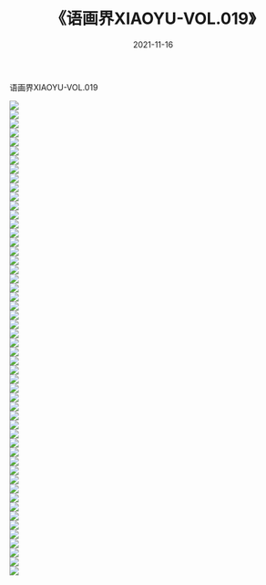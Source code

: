 ﻿---
layout: post
title:  《语画界XIAOYU-VOL.019》
date:   2021-11-16
img: http://imgx.orgx.ga/漏D/网络美图/2021/语画界XIAOYU-VOL.019/000.jpg
categories: [美女, 清纯, 唯美]
---

语画界XIAOYU-VOL.019

  ![](http://imgx.orgx.ga/漏D/网络美图/2021/语画界XIAOYU-VOL.019/001.jpg) <br> ![](http://imgx.orgx.ga/漏D/网络美图/2021/语画界XIAOYU-VOL.019/002.jpg) <br> ![](http://imgx.orgx.ga/漏D/网络美图/2021/语画界XIAOYU-VOL.019/003.jpg) <br> ![](http://imgx.orgx.ga/漏D/网络美图/2021/语画界XIAOYU-VOL.019/004.jpg) <br> ![](http://imgx.orgx.ga/漏D/网络美图/2021/语画界XIAOYU-VOL.019/005.jpg) <br> ![](http://imgx.orgx.ga/漏D/网络美图/2021/语画界XIAOYU-VOL.019/006.jpg) <br> ![](http://imgx.orgx.ga/漏D/网络美图/2021/语画界XIAOYU-VOL.019/007.jpg) <br> ![](http://imgx.orgx.ga/漏D/网络美图/2021/语画界XIAOYU-VOL.019/008.jpg) <br> ![](http://imgx.orgx.ga/漏D/网络美图/2021/语画界XIAOYU-VOL.019/009.jpg) <br> ![](http://imgx.orgx.ga/漏D/网络美图/2021/语画界XIAOYU-VOL.019/010.jpg) <br> ![](http://imgx.orgx.ga/漏D/网络美图/2021/语画界XIAOYU-VOL.019/011.jpg) <br> ![](http://imgx.orgx.ga/漏D/网络美图/2021/语画界XIAOYU-VOL.019/012.jpg) <br> ![](http://imgx.orgx.ga/漏D/网络美图/2021/语画界XIAOYU-VOL.019/013.jpg) <br> ![](http://imgx.orgx.ga/漏D/网络美图/2021/语画界XIAOYU-VOL.019/014.jpg) <br> ![](http://imgx.orgx.ga/漏D/网络美图/2021/语画界XIAOYU-VOL.019/015.jpg) <br> ![](http://imgx.orgx.ga/漏D/网络美图/2021/语画界XIAOYU-VOL.019/016.jpg) <br> ![](http://imgx.orgx.ga/漏D/网络美图/2021/语画界XIAOYU-VOL.019/017.jpg) <br> ![](http://imgx.orgx.ga/漏D/网络美图/2021/语画界XIAOYU-VOL.019/018.jpg) <br> ![](http://imgx.orgx.ga/漏D/网络美图/2021/语画界XIAOYU-VOL.019/019.jpg) <br> ![](http://imgx.orgx.ga/漏D/网络美图/2021/语画界XIAOYU-VOL.019/020.jpg) <br> ![](http://imgx.orgx.ga/漏D/网络美图/2021/语画界XIAOYU-VOL.019/021.jpg) <br> ![](http://imgx.orgx.ga/漏D/网络美图/2021/语画界XIAOYU-VOL.019/022.jpg) <br> ![](http://imgx.orgx.ga/漏D/网络美图/2021/语画界XIAOYU-VOL.019/023.jpg) <br> ![](http://imgx.orgx.ga/漏D/网络美图/2021/语画界XIAOYU-VOL.019/024.jpg) <br> ![](http://imgx.orgx.ga/漏D/网络美图/2021/语画界XIAOYU-VOL.019/025.jpg) <br> ![](http://imgx.orgx.ga/漏D/网络美图/2021/语画界XIAOYU-VOL.019/026.jpg) <br> ![](http://imgx.orgx.ga/漏D/网络美图/2021/语画界XIAOYU-VOL.019/027.jpg) <br> ![](http://imgx.orgx.ga/漏D/网络美图/2021/语画界XIAOYU-VOL.019/028.jpg) <br> ![](http://imgx.orgx.ga/漏D/网络美图/2021/语画界XIAOYU-VOL.019/029.jpg) <br> ![](http://imgx.orgx.ga/漏D/网络美图/2021/语画界XIAOYU-VOL.019/030.jpg) <br> ![](http://imgx.orgx.ga/漏D/网络美图/2021/语画界XIAOYU-VOL.019/031.jpg) <br> ![](http://imgx.orgx.ga/漏D/网络美图/2021/语画界XIAOYU-VOL.019/032.jpg) <br> ![](http://imgx.orgx.ga/漏D/网络美图/2021/语画界XIAOYU-VOL.019/033.jpg) <br> ![](http://imgx.orgx.ga/漏D/网络美图/2021/语画界XIAOYU-VOL.019/034.jpg) <br> ![](http://imgx.orgx.ga/漏D/网络美图/2021/语画界XIAOYU-VOL.019/035.jpg) <br> ![](http://imgx.orgx.ga/漏D/网络美图/2021/语画界XIAOYU-VOL.019/036.jpg) <br> ![](http://imgx.orgx.ga/漏D/网络美图/2021/语画界XIAOYU-VOL.019/037.jpg) <br> ![](http://imgx.orgx.ga/漏D/网络美图/2021/语画界XIAOYU-VOL.019/038.jpg) <br> ![](http://imgx.orgx.ga/漏D/网络美图/2021/语画界XIAOYU-VOL.019/039.jpg) <br> ![](http://imgx.orgx.ga/漏D/网络美图/2021/语画界XIAOYU-VOL.019/040.jpg) <br> ![](http://imgx.orgx.ga/漏D/网络美图/2021/语画界XIAOYU-VOL.019/041.jpg) <br> ![](http://imgx.orgx.ga/漏D/网络美图/2021/语画界XIAOYU-VOL.019/042.jpg) <br> ![](http://imgx.orgx.ga/漏D/网络美图/2021/语画界XIAOYU-VOL.019/043.jpg) <br> ![](http://imgx.orgx.ga/漏D/网络美图/2021/语画界XIAOYU-VOL.019/044.jpg) <br> ![](http://imgx.orgx.ga/漏D/网络美图/2021/语画界XIAOYU-VOL.019/045.jpg) <br> ![](http://imgx.orgx.ga/漏D/网络美图/2021/语画界XIAOYU-VOL.019/046.jpg) <br> ![](http://imgx.orgx.ga/漏D/网络美图/2021/语画界XIAOYU-VOL.019/047.jpg) <br> ![](http://imgx.orgx.ga/漏D/网络美图/2021/语画界XIAOYU-VOL.019/048.jpg) <br> ![](http://imgx.orgx.ga/漏D/网络美图/2021/语画界XIAOYU-VOL.019/049.jpg) <br> ![](http://imgx.orgx.ga/漏D/网络美图/2021/语画界XIAOYU-VOL.019/050.jpg) <br> ![](http://imgx.orgx.ga/漏D/网络美图/2021/语画界XIAOYU-VOL.019/051.jpg) <br> ![](http://imgx.orgx.ga/漏D/网络美图/2021/语画界XIAOYU-VOL.019/052.jpg) <br>